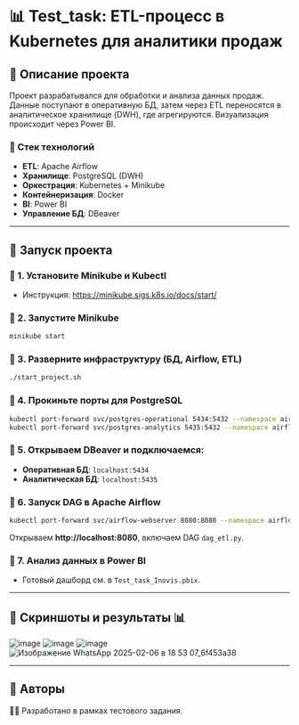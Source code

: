 # 📊 Test_task: ETL-процесс в Kubernetes для аналитики продаж

## 🔹 Описание проекта
Проект разрабатывался для обработки и анализа данных продаж. Данные поступают в оперативную БД, затем через ETL переносятся в аналитическое хранилище (DWH), где агрегируются. Визуализация происходит через Power BI.

### 🔹 Стек технологий
- **ETL**: Apache Airflow
- **Хранилище**: PostgreSQL (DWH)
- **Оркестрация**: Kubernetes + Minikube
- **Контейнеризация**: Docker
- **BI**: Power BI
- **Управление БД**: DBeaver

---

## 🔹 Запуск проекта

### 📌 1. Установите Minikube и Kubectl  
- Инструкция: https://minikube.sigs.k8s.io/docs/start/

### 📌 2. Запустите Minikube  
```bash
minikube start
```

### 📌 3. Разверните инфраструктуру (БД, Airflow, ETL)  
```bash
./start_project.sh
```

### 📌 4. Прокиньте порты для PostgreSQL  
```bash
kubectl port-forward svc/postgres-operational 5434:5432 --namespace airflow-tt-v2 &
kubectl port-forward svc/postgres-analytics 5435:5432 --namespace airflow-tt-v2 &
```

### 📌 5. Открываем DBeaver и подключаемся:
- **Оперативная БД**: `localhost:5434`
- **Аналитическая БД**: `localhost:5435`

### 📌 6. Запуск DAG в Apache Airflow  
```bash
kubectl port-forward svc/airflow-webserver 8080:8080 --namespace airflow-tt-v2
```
Открываем **http://localhost:8080**, включаем DAG `dag_etl.py`.

### 📌 7. Анализ данных в Power BI  
- Готовый дашборд см. в `Test_task_Inovis.pbix`.

---

## 🔹 Скриншоты и результаты 📊
![image](https://github.com/user-attachments/assets/9e798642-6cca-45e4-968c-c63ec7b40b7e)
![image](https://github.com/user-attachments/assets/411ef91b-9648-4d6a-b4b5-4f503f02f7a1)
![image](https://github.com/user-attachments/assets/0c91e928-ede1-400e-98d4-9dda585d107d)
![Изображение WhatsApp 2025-02-06 в 18 53 07_6f453a38](https://github.com/user-attachments/assets/b3dd2361-39a4-4dcc-90d7-da532aa7fcec)

---

## 🔹 **Авторы**  
👩‍💻 Разработано в рамках тестового задания.  






